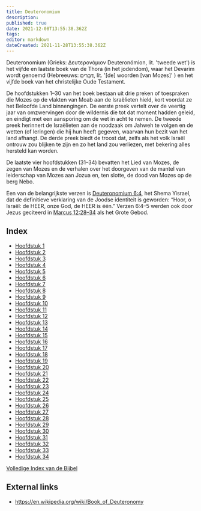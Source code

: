 ```yaml
---
title: Deuteronomium
description: 
published: true
date: 2021-12-08T13:55:38.362Z
tags: 
editor: markdown
dateCreated: 2021-11-28T13:55:38.362Z
---
```


Deuteronomium (Grieks: Δευτερονόμιον Deuteronómion, lit. 'tweede wet') is het vijfde en laatste boek van de Thora (in het jodendom), waar het Devarim wordt genoemd (Hebreeuws: דְּבָרִים, lit. '[de] woorden [van Mozes]' ) en het vijfde boek van het christelijke Oude Testament.

De hoofdstukken 1–30 van het boek bestaan ​​uit drie preken of toespraken die Mozes op de vlakten van Moab aan de Israëlieten hield, kort voordat ze het Beloofde Land binnengingen. De eerste preek vertelt over de veertig jaar van omzwervingen door de wildernis die tot dat moment hadden geleid, en eindigt met een aansporing om de wet in acht te nemen. De tweede preek herinnert de Israëlieten aan de noodzaak om Jahweh te volgen en de wetten (of leringen) die hij hun heeft gegeven, waarvan hun bezit van het land afhangt. De derde preek biedt de troost dat, zelfs als het volk Israël ontrouw zou blijken te zijn en zo het land zou verliezen, met bekering alles hersteld kan worden.

De laatste vier hoofdstukken (31–34) bevatten het Lied van Mozes, de zegen van Mozes en de verhalen over het doorgeven van de mantel van leiderschap van Mozes aan Jozua en, ten slotte, de dood van Mozes op de berg Nebo. 

Een van de belangrijkste verzen is [Deuteronomium 6:4](/nl/Bible/Deuteronomy/6#v4), het Shema Yisrael, dat de definitieve verklaring van de Joodse identiteit is geworden: “Hoor, o Israël: de HEER, onze God, de HEER is één.” Verzen 6:4–5 werden ook door Jezus geciteerd in [Marcus 12:28–34](/nl/Bible/Mark/12#v28) als het Grote Gebod. 


## Index

- [Hoofdstuk 1](/nl/Bible/Deuteronomy/1)
- [Hoofdstuk 2](/nl/Bible/Deuteronomy/2)
- [Hoofdstuk 3](/nl/Bible/Deuteronomy/3)
- [Hoofdstuk 4](/nl/Bible/Deuteronomy/4)
- [Hoofdstuk 5](/nl/Bible/Deuteronomy/5)
- [Hoofdstuk 6](/nl/Bible/Deuteronomy/6)
- [Hoofdstuk 7](/nl/Bible/Deuteronomy/7)
- [Hoofdstuk 8](/nl/Bible/Deuteronomy/8)
- [Hoofdstuk 9](/nl/Bible/Deuteronomy/9)
- [Hoofdstuk 10](/nl/Bible/Deuteronomy/10)
- [Hoofdstuk 11](/nl/Bible/Deuteronomy/11)
- [Hoofdstuk 12](/nl/Bible/Deuteronomy/12)
- [Hoofdstuk 13](/nl/Bible/Deuteronomy/13)
- [Hoofdstuk 14](/nl/Bible/Deuteronomy/14)
- [Hoofdstuk 15](/nl/Bible/Deuteronomy/15)
- [Hoofdstuk 16](/nl/Bible/Deuteronomy/16)
- [Hoofdstuk 17](/nl/Bible/Deuteronomy/17)
- [Hoofdstuk 18](/nl/Bible/Deuteronomy/18)
- [Hoofdstuk 19](/nl/Bible/Deuteronomy/19)
- [Hoofdstuk 20](/nl/Bible/Deuteronomy/20)
- [Hoofdstuk 21](/nl/Bible/Deuteronomy/21)
- [Hoofdstuk 22](/nl/Bible/Deuteronomy/22)
- [Hoofdstuk 23](/nl/Bible/Deuteronomy/23)
- [Hoofdstuk 24](/nl/Bible/Deuteronomy/24)
- [Hoofdstuk 25](/nl/Bible/Deuteronomy/25)
- [Hoofdstuk 26](/nl/Bible/Deuteronomy/26)
- [Hoofdstuk 27](/nl/Bible/Deuteronomy/27)
- [Hoofdstuk 28](/nl/Bible/Deuteronomy/28)
- [Hoofdstuk 29](/nl/Bible/Deuteronomy/29)
- [Hoofdstuk 30](/nl/Bible/Deuteronomy/30)
- [Hoofdstuk 31](/nl/Bible/Deuteronomy/31)
- [Hoofdstuk 32](/nl/Bible/Deuteronomy/32)
- [Hoofdstuk 33](/nl/Bible/Deuteronomy/33)
- [Hoofdstuk 34](/nl/Bible/Deuteronomy/34)

[Volledige Index van de Bijbel](/nl/index/bible)


## External links

- https://en.wikipedia.org/wiki/Book_of_Deuteronomy